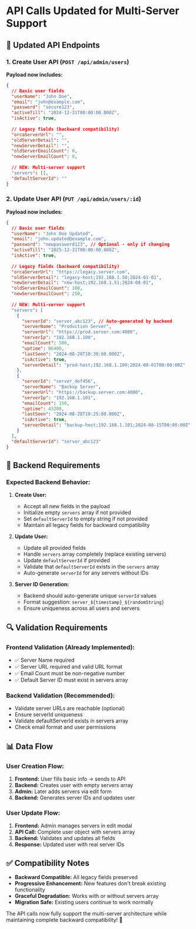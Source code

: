 # API Calls Updated for Multi-Server Support

## 🔄 **Updated API Endpoints**

### 1. **Create User API** (`POST /api/admin/users`)

**Payload now includes:**
```json
{
  // Basic user fields
  "userName": "John Doe",
  "email": "john@example.com", 
  "password": "secure123",
  "activeTill": "2024-12-31T00:00:00.000Z",
  "isActive": true,
  
  // Legacy fields (backward compatibility)
  "orcaServerUrl": "",
  "oldServerDetail": "",
  "newServerDetail": "",
  "oldServerEmailCount": 0,
  "newServerEmailCount": 0,
  
  // NEW: Multi-server support
  "servers": [],
  "defaultServerId": ""
}
```

### 2. **Update User API** (`PUT /api/admin/users/:id`)

**Payload now includes:**
```json
{
  // Basic user fields
  "userName": "John Doe Updated",
  "email": "john.updated@example.com",
  "password": "newpassword123", // Optional - only if changing
  "activeTill": "2025-12-31T00:00:00.000Z",
  "isActive": true,
  
  // Legacy fields (backward compatibility) 
  "orcaServerUrl": "https://legacy.server.com",
  "oldServerDetail": "legacy-host;192.168.1.50;2024-01-01",
  "newServerDetail": "new-host;192.168.1.51;2024-08-01",
  "oldServerEmailCount": 100,
  "newServerEmailCount": 250,
  
  // NEW: Multi-server support
  "servers": [
    {
      "serverId": "server_abc123", // Auto-generated by backend
      "serverName": "Production Server",
      "serverUrl": "https://prod.server.com:4000",
      "serverIp": "192.168.1.100",
      "emailCount": 500,
      "uptime": 86400,
      "lastSeen": "2024-08-28T10:30:00.000Z",
      "isActive": true,
      "serverDetail": "prod-host;192.168.1.100;2024-08-01T00:00:00Z"
    },
    {
      "serverId": "server_def456",
      "serverName": "Backup Server", 
      "serverUrl": "https://backup.server.com:4000",
      "serverIp": "192.168.1.101",
      "emailCount": 150,
      "uptime": 43200,
      "lastSeen": "2024-08-28T10:25:00.000Z",
      "isActive": true,
      "serverDetail": "backup-host;192.168.1.101;2024-08-15T00:00:00Z"
    }
  ],
  "defaultServerId": "server_abc123"
}
```

## 🚀 **Backend Requirements**

### **Expected Backend Behavior:**

1. **Create User:**
   - Accept all new fields in the payload
   - Initialize empty `servers` array if not provided
   - Set `defaultServerId` to empty string if not provided
   - Maintain all legacy fields for backward compatibility

2. **Update User:**
   - Update all provided fields
   - Handle `servers` array completely (replace existing servers)
   - Update `defaultServerId` if provided
   - Validate that `defaultServerId` exists in the `servers` array
   - Auto-generate `serverId` for any servers without IDs

3. **Server ID Generation:**
   - Backend should auto-generate unique `serverId` values
   - Format suggestion: `server_${timestamp}_${randomString}`
   - Ensure uniqueness across all users and servers

## 🔍 **Validation Requirements**

### **Frontend Validation (Already Implemented):**
- ✅ Server Name required
- ✅ Server URL required and valid URL format
- ✅ Email Count must be non-negative number
- ✅ Default Server ID must exist in servers array

### **Backend Validation (Recommended):**
- Validate server URLs are reachable (optional)
- Ensure serverId uniqueness
- Validate defaultServerId exists in servers array
- Check email format and user permissions

## 📊 **Data Flow**

### **User Creation Flow:**
1. **Frontend:** User fills basic info → sends to API
2. **Backend:** Creates user with empty servers array
3. **Admin:** Later adds servers via edit form
4. **Backend:** Generates server IDs and updates user

### **User Update Flow:**
1. **Frontend:** Admin manages servers in edit modal
2. **API Call:** Complete user object with servers array
3. **Backend:** Validates and updates all fields
4. **Response:** Updated user with real server IDs

## ✅ **Compatibility Notes**

- **Backward Compatible:** All legacy fields preserved
- **Progressive Enhancement:** New features don't break existing functionality
- **Graceful Degradation:** Works with or without servers array
- **Migration Safe:** Existing users continue to work normally

The API calls now fully support the multi-server architecture while maintaining complete backward compatibility! 🎉
